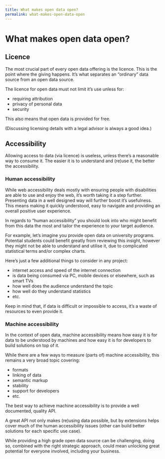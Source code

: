 ```yaml
---
title: What makes open data open?
permalink: what-makes-open-data-open
---
```


# What makes open data open?

## Licence

The most crucial part of every open data offering is the licence. This is the point where the giving happens. It’s what separates an “ordinary” data source from an open data source.

The licence for open data must not limit it’s use unless for:
- requiring attribution
- privacy of personal data
- security

This also means that open data is provided for free.

(Discussing licensing details with a legal advisor is always a good idea.)

## Accessibility

Allowing access to data (via licence) is useless, unless there’s a reasonable way to consume it. The easier it is to understand and (re)use it, the better the accessibility.

### Human accessibility

While web accessibility deals mostly with ensuring people with disabilities are able to use and enjoy the web, it’s worth taking it a step further. Presenting data in a well designed way will further boost it’s usefulness. This means making it quickly understood, easy to navigate and providing an overall positive user experience.

In regards to “human accessibility” you should look into who might benefit from this data the most and tailor the experience to your target audience.

For example, let’s imagine you provide open data on university programs. Potential students could benefit greatly from reviewing this insight, however they might not be able to understand and utilise it, due to complicated statistical terms and/or complex charts.

Here’s just a few additional things to consider in any project:
- internet access and speed of the internet connection
- is data being consumed via PC, mobile devices or elsewhere, such as smart TVs
- how well does the audience understand the topic
- how well do they understand statistics
- etc.

Keep in mind that, if data is difficult or impossible to access, it’s a waste of resources to even provide it.

### Machine accessibility

In the context of open data, machine accessibility means how easy it is for data to be understood by machines and how easy it is for developers to build solutions on top of it.

While there are a few ways to measure (parts of) machine accessibility, this remains a very broad topic covering:
- formats
- linking of data
- semantic markup
- stability
- support for developers
- etc.

The best way to achieve machine accessibility is to provide a well documented, quality API.

A great API not only makes (re)using data possible, but by extensions helps cover much of the human accessibility issues (other can build better solutions for each specific use case).

While providing a high grade open data source can be challenging, doing so, combined with the right strategic approach, could mean unlocking great potential for everyone involved, including your business.